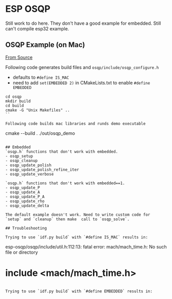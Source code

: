 # ESP OSQP
Still work to do here. They don't have a good example for embedded. Still can't compile esp32 example.

## OSQP Example (on Mac)
[From Source](https://osqp.org/docs/get_started/sources.html)

Following code generates build files and `osqp/include/osqp_configure.h`
- defaults to `#define IS_MAC`
- need to add `set(EMBEDDED 2)` in CMakeLists.txt to enable `#define EMBEDDED`

```
cd osqp
mkdir build
cd build
cmake -G "Unix Makefiles" ..
``

Following code builds mac libraries and runds demo executable

```
cmake --build .
./out/osqp_demo
```

## Embedded
`osqp.h` functions that don't work with embedded.
- osqp_setup
- osqp_cleanup
- osqp_update_polish
- osqp_update_polish_refine_iter
- osqp_update_verbose

`osqp.h` functions that don't work with embedded==1.
- osqp_update_P
- osqp_update_A
- osqp_update_P_A
- osqp_update_rho
- osqp_update_delta

The default example doesn't work. Need to write custom code for `setup` and `cleanup` then make  call to `osqp_solve`.

## Troubleshooting

Trying to use `idf.py build` with `#define IS_MAC` results in:

```
esp-osqp/osqp/include/util.h:112:13: fatal error: mach/mach_time.h: No such file or directory
 #   include <mach/mach_time.h>
```

Trying to use `idf.py build` with `#define EMBEDDED` results in:
